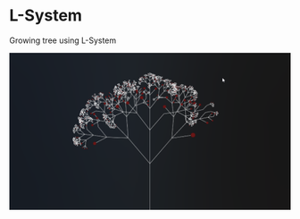 # L-System

Growing tree using L-System

![Image of Pin Table](https://github.com/jbalestr42/L-System/blob/master/tree.png)